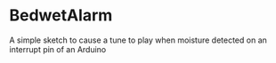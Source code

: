 # BedwetAlarm
A simple sketch to cause a tune to play when moisture detected on an interrupt pin of an Arduino
